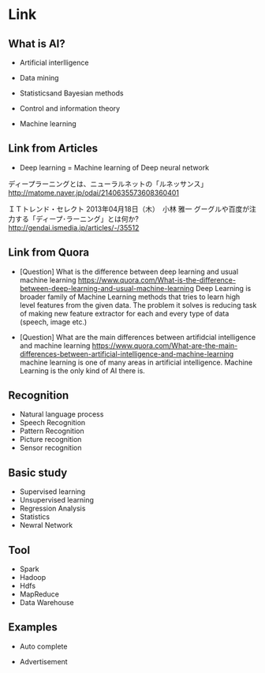 # Link

## What is AI?


- Artificial interlligence

- Data mining

- Statisticsand Bayesian methods

- Control and information theory

- Machine learning 



## Link from Articles

- Deep learning = Machine learning of Deep neural network 

ディープラーニングとは、ニューラルネットの「ルネッサンス」
http://matome.naver.jp/odai/2140635573608360401

ＩＴトレンド・セレクト
2013年04月18日（木）　小林 雅一
グーグルや百度が注力する「ディープ･ラーニング」とは何か?
http://gendai.ismedia.jp/articles/-/35512


## Link from Quora

- [Question] What is the difference between deep learning and usual machine learning
https://www.quora.com/What-is-the-difference-between-deep-learning-and-usual-machine-learning
Deep Learning is broader family of Machine Learning methods that tries to learn high level features from the given data. 
The problem it solves is reducing task of making new feature extractor for each and every type of data (speech, image etc.)

- [Question] What are the main differences between artifidcial intelligence and machine learning 
https://www.quora.com/What-are-the-main-differences-between-artificial-intelligence-and-machine-learning
machine learning is one of many areas in artificial intelligence.
Machine Learning is the only kind of AI there is.


## Recognition

- Natural language process
- Speech Recognition
- Pattern Recognition
- Picture recognition
- Sensor recognition


## Basic study 

- Supervised learning
- Unsupervised learning
- Regression Analysis
- Statistics
- Newral Network


## Tool 

- Spark
- Hadoop
- Hdfs
- MapReduce
- Data Warehouse


## Examples

- Auto complete

- Advertisement
